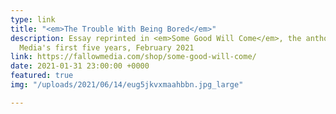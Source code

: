 ```yaml
---
type: link
title: "<em>The Trouble With Being Bored</em>"
description: Essay reprinted in <em>Some Good Will Come</em>, the anthology of Fallow
  Media's first five years, February 2021
link: https://fallowmedia.com/shop/some-good-will-come/
date: 2021-01-31 23:00:00 +0000
featured: true
img: "/uploads/2021/06/14/eug5jkvxmaahbbn.jpg_large"

---
```

